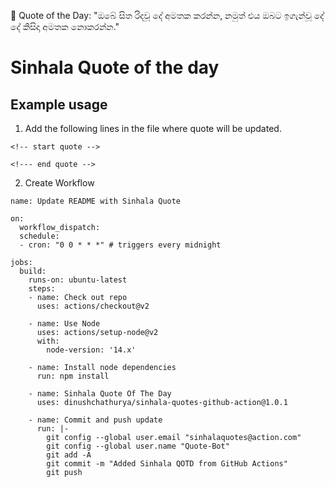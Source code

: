 <!-- start quote -->
💬 Quote of the Day: "ඔබේ සිත රිදවූ දේ අමතක කරන්න, නමුත් එය ඔබට ඉගැන්වූ දේ දේ කිසිදා අමතක නොකරන්න."
<!-- end quote -->

# Sinhala Quote of the day

## Example usage

1. Add the following lines in the file where quote will be updated.
```
<!-- start quote --> 

<!--- end quote -->
```

2. Create Workflow

```
name: Update README with Sinhala Quote

on:
  workflow_dispatch:
  schedule:
  - cron: "0 0 * * *" # triggers every midnight

jobs:
  build:
    runs-on: ubuntu-latest
    steps:
    - name: Check out repo
      uses: actions/checkout@v2

    - name: Use Node
      uses: actions/setup-node@v2
      with:
        node-version: '14.x'

    - name: Install node dependencies
      run: npm install

    - name: Sinhala Quote Of The Day
      uses: dinushchathurya/sinhala-quotes-github-action@1.0.1
    
    - name: Commit and push update
      run: |-
        git config --global user.email "sinhalaquotes@action.com"
        git config --global user.name "Quote-Bot"
        git add -A
        git commit -m "Added Sinhala QOTD from GitHub Actions"
        git push



```

